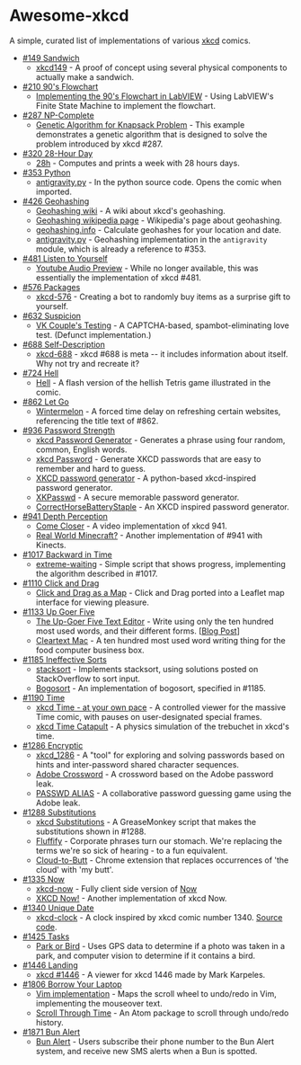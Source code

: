 Awesome-xkcd
============

A simple, curated list of implementations of various [xkcd](https://xkcd.com/) comics.

* [#149 Sandwich](https://xkcd.com/149/)
  * [xkcd149](https://muenchen.ccc.de/xkcd149) - A proof of concept using several physical components to actually make a sandwich. 
* [#210 90's Flowchart](https://xkcd.com/210/)
  * [Implementing the 90's Flowchart in LabVIEW](http://blog.irodata.com/2011/02/using-finite-state-machine-design.html) - Using LabVIEW's Finite State Machine to implement the flowchart.
* [#287 NP-Complete](https://xkcd.com/287/)
  * [Genetic Algorithm for Knapsack Problem](http://kataklinger.com/index.php/genetic-algorithm-knapsack/) - This example demonstrates a genetic algorithm that is designed to solve the problem introduced by xkcd #287.
* [#320 28-Hour Day](https://xkcd.com/320/)
  * [28h](https://github.com/mpl/28h) - Computes and prints a week with 28 hours days.
* [#353 Python](https://xkcd.com/353/)
  * [antigravity.py](https://github.com/python/cpython/blob/eb6d28b3e4b5c29ceb64e33d79bec3b193e61ee6/Lib/antigravity.py) - In the python source code. Opens the comic when imported.
* [#426 Geohashing](https://xkcd.com/426/)
  * [Geohashing wiki](http://wiki.xkcd.com/geohashing/Main_Page) - A wiki about xkcd's geohashing.
  * [Geohashing wikipedia page](https://en.wikipedia.org/wiki/Geohashing) - Wikipedia's page about geohashing.
  * [geohashing.info](https://geohashing.info/) - Calculate geohashes for your location and date.
  * [antigravity.py](https://github.com/python/cpython/commit/f8560170809a0befb729cc6667199c6aca8b1e98) - Geohashing implementation in the `antigravity` module, which is already a reference to \#353.
* [#481 Listen to Yourself](https://xkcd.com/481/)
  * [Youtube Audio Preview](http://blag.xkcd.com/2008/10/08/youtube-audio-preview/) - While no longer available, this was essentially the implementation of xkcd #481.
* [#576 Packages](https://xkcd.com/576/)
  * [xkcd-576](https://web.archive.org/web/20111118181506/http://bieh.net/2010/11/08/xkcd-576/) - Creating a bot to randomly buy items as a surprise gift to yourself. 
* [#632 Suspicion](https://xkcd.com/632/)
  * [VK Couple's Testing](https://web.archive.org/web/20100103023116/http://vkcouplestesting.com/) - A CAPTCHA-based, spambot-eliminating love test. (Defunct implementation.)
* [#688 Self-Description](https://xkcd.com/688/)
  * [xkcd-688](https://github.com/scottsievert/xkcd-688) - xkcd #688 is meta -- it includes information about itself. Why not try and recreate it?
* [#724 Hell](https://xkcd.com/724/)
  * [Hell](http://erif.org/code/Hell/) - A flash version of the hellish Tetris game illustrated in the comic. 
* [#862 Let Go](https://xkcd.com/862)
  * [Wintermelon](https://github.com/vEnhance/wintermelon) - A forced time delay on refreshing certain websites, referencing the title text of #862.
* [#936 Password Strength](https://xkcd.com/936/)
  * [xkcd Password Generator](http://preshing.com/20110811/xkcd-password-generator/) - Generates a phrase using four random, common, English words.
  * [xkcd Password](http://xkcdpassword.com/) - Generate XKCD passwords that are easy to remember and hard to guess.
  * [XKCD password generator](https://github.com/redacted/XKCD-password-generator) - A python-based xkcd-inspired password generator.
  * [XKPasswd](https://www.xkpasswd.net/c/index.cgi) - A secure memorable password generator.
  * [CorrectHorseBatteryStaple](http://correcthorsebatterystaple.net/) - An XKCD inspired password generator.
* [#941 Depth Perception](https://xkcd.com/941/)
  * [Come Closer](https://www.youtube.com/watch?v=eqgy3B7qsdU) - A video implementation of xkcd 941.
  * [Real World Minecraft?](http://www.carbonatedblog.com/2011/08/real-world-minecraft.html) - Another implementation of #941 with Kinects.
* [#1017 Backward in Time](https://xkcd.com/1017/)
  * [extreme-waiting](https://github.com/extremepayne/extreme-waiting) - Simple script that shows progress, implementing the algorithm described in #1017.
* [#1110 Click and Drag](https://xkcd.com/1110)
  * [Click and Drag as a Map](http://xkcd-map.rent-a-geek.de) - Click and Drag ported into a Leaflet map interface for viewing pleasure. 
* [#1133 Up Goer Five](https://xkcd.com/1133)
  * [The Up-Goer Five Text Editor](http://splasho.com/upgoer5/) - Write using only the ten hundred most used words, and their different forms. \[[Blog Post](http://splasho.com/blog/2013/01/17/a-bit-more-about-the-up-goer-five-text-editor/)\]
  * [Cleartext Mac](https://github.com/mortenjust/cleartext-mac) - A ten hundred most used word writing thing for the food computer business box.
* [#1185 Ineffective Sorts](https://xkcd.com/1185/)
  * [stacksort](https://gkoberger.github.io/stacksort/) - Implements stacksort, using solutions posted on StackOverflow to sort input. 
  * [Bogosort](http://flanzendorfer.com/bogosort/) - An implementation of bogosort, specified in #1185.
* [#1190 Time](https://xkcd.com/1190/)
  * [xkcd Time - at your own pace](http://geekwagon.net/projects/xkcd1190/) - A controlled viewer for the massive Time comic, with pauses on user-designated special frames.
  * [xkcd Time Catapult](http://thred.github.io/xkcd-time-catapult/) - A physics simulation of the trebuchet in xkcd's time.
* [#1286 Encryptic](https://xkcd.com/1286/)
  * [xkcd_1286](https://github.com/geon/xkcd_1286) - A "tool" for exploring and solving passwords based on hints and inter-password shared character sequences.
  * [Adobe Crossword](http://zed0.co.uk/crossword/) - A crossword based on the Adobe password leak.
  * [PASSWD ALIAS](http://passwdalias.flowrl.com/) - A collaborative password guessing game using the Adobe leak. 
* [#1288 Substitutions](https://xkcd.com/1288/)
  * [xkcd Substitutions](https://github.com/istepaniuk/xkcd-substitutions) - A GreaseMonkey script that makes the substitutions shown in #1288.
  * [Fluffify](https://github.com/serverdensity/Fluffify) - Corporate phrases turn our stomach. We're replacing the terms we're so sick of hearing - to a fun equivalent. 
  * [Cloud-to-Butt](https://github.com/panicsteve/cloud-to-butt) - Chrome extension that replaces occurrences of 'the cloud' with 'my butt'.
* [#1335 Now](http://xkcd.com/1335/)
  * [xkcd-now](https://github.com/meandavejustice/xkcd-now/) - Fully client side version of [Now](http://xkcd.com/now/)
  * [XKCD Now!](http://www.xkcdnow.com/) - Another implementation of xkcd Now.
* [#1340 Unique Date](http://xkcd.com/1340/)
  * [xkcd-clock](http://moretti.github.io/xkcd-clock/) - A clock inspired by xkcd comic number 1340. [Source code](https://github.com/moretti/xkcd-clock).
* [#1425 Tasks](https://xkcd.com/1425/)
  * [Park or Bird](http://parkorbird.flickr.com/) - Uses GPS data to determine if a photo was taken in a park, and computer vision to determine if it contains a bird. 
* [#1446 Landing](https://xkcd.com/1446/) 
  * [xkcd #1446](http://xkcd1446.org/) - A viewer for xkcd 1446 made by Mark Karpeles.
* [#1806 Borrow Your Laptop](https://xkcd.com/1806/)
  * [Vim implementation](https://udallascs.wordpress.com/2017/03/04/implementation-of-todays-xkcd-in-vim/) - Maps the scroll wheel to undo/redo in Vim, implementing the mouseover text.
  * [Scroll Through Time](https://atom.io/packages/scroll-through-time) - An Atom package to scroll through undo/redo history.
* [#1871 Bun Alert](https://www.xkcd.com/1871/)
  * [Bun Alert](https://jgreenemi.com/bun-alert-an-afternoon-xkcd-project/) - Users subscribe their phone number to the Bun Alert system, and receive new SMS alerts when a Bun is spotted.
